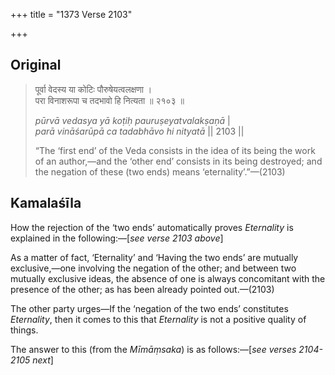 +++
title = "1373 Verse 2103"

+++
## Original 
>
> पूर्वा वेदस्य या कोटिः पौरुषेयत्वलक्षणा ।  
> परा विनाशरूपा च तदभावो हि नित्यता ॥ २१०३ ॥ 
>
> *pūrvā vedasya yā koṭiḥ pauruṣeyatvalakṣaṇā* \|  
> *parā vināśarūpā ca tadabhāvo hi nityatā* \|\| 2103 \|\| 
>
> “The ‘first end’ of the Veda consists in the idea of its being the work of an author,—and the ‘other end’ consists in its being destroyed; and the negation of these (two ends) means ‘eternality’.”—(2103)



## Kamalaśīla

How the rejection of the ‘two ends’ automatically proves *Eternality* is explained in the following:—[*see verse 2103 above*]

As a matter of fact, ‘Eternality’ and ‘Having the two ends’ are mutually exclusive,—one involving the negation of the other; and between two mutually exclusive ideas, the absence of one is always concomitant with the presence of the other; as has been already pointed out.—(2103)

The other party urges—If the ‘negation of the two ends’ constitutes *Eternality*, then it comes to this that *Eternality* is not a positive quality of things.

The answer to this (from the *Mīmāṃsaka*) is as follows:—[*see verses 2104-2105 next*]


